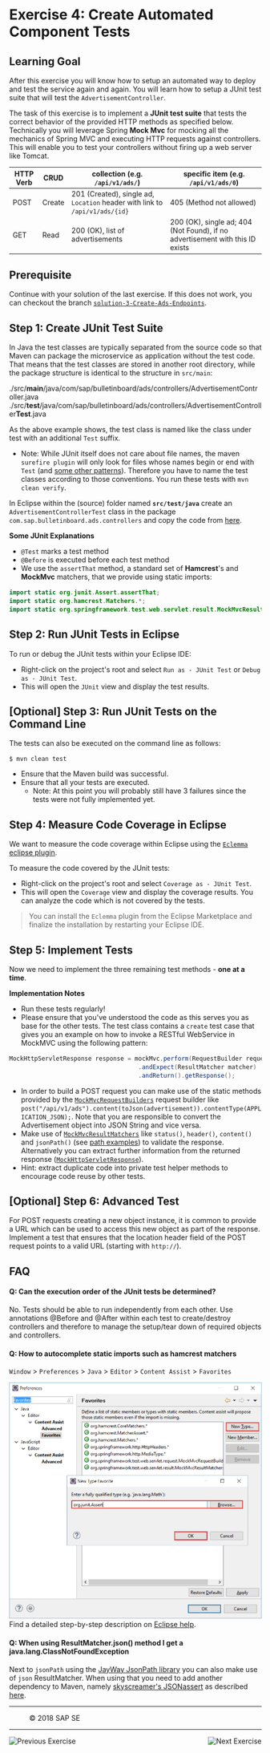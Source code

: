 Exercise 4: Create Automated Component Tests
==========================================

## Learning Goal
After this exercise you will know how to setup an automated way to deploy and test the service again and again. You will learn how to setup a JUnit test suite that will test the `AdvertisementController`.

The task of this exercise is to implement a **JUnit test suite** that tests the correct behavior of the provided HTTP methods as specified below. Technically you will leverage Spring **Mock Mvc** for mocking all the mechanics of Spring MVC and executing HTTP requests against controllers. This will enable you to test your controllers without firing up a web server like Tomcat.


| HTTP Verb |  CRUD      | collection (e.g. `/api/v1/ads/`)   | specific item (e.g. `/api/v1/ads/0`)|   
| ----------- | ---------- | -------------------------------------- | --------------------------------------- |
| POST        | Create     | 201 (Created), single ad, `Location` header with link to `/api/v1/ads/{id}` | 405 (Method not allowed) |
| GET         | Read       | 200 (OK), list of advertisements | 200 (OK), single ad; 404 (Not Found), if no advertisement with this ID exists |

## Prerequisite
Continue with your solution of the last exercise. If this does not work, you can checkout the branch [`solution-3-Create-Ads-Endpoints`](https://github.com/SAP/cloud-bulletinboard-ads/tree/solution-3-Create-Ads-Endpoints).

## Step 1: Create JUnit Test Suite
In Java the test classes are typically separated from the source code so that Maven can package the microservice as application without the test code. That means that the test classes are stored in another root directory, while the package structure is identical to the structure in `src/main`:

./src/**main**/java/com/sap/bulletinboard/ads/controllers/AdvertisementController.java
./src/**test**/java/com/sap/bulletinboard/ads/controllers/AdvertisementController**Test**.java

As the above example shows, the test class is named like the class under test with an additional `Test` suffix.
- Note: While JUnit itself does not care about file names, the maven `surefire plugin` will only look for files whose names begin or end with `Test` (and [some other patterns](http://maven.apache.org/surefire/maven-surefire-plugin/examples/inclusion-exclusion.html)). Therefore you have to name the test classes according to those conventions. You run these tests with `mvn clean verify`.


In Eclipse within the (source) folder named **`src/test/java`** create an `AdvertisementControllerTest` class in the package `com.sap.bulletinboard.ads.controllers` and copy the code from [here](https://github.com/SAP/cloud-bulletinboard-ads/blob/exercise-4-Create-ServiceTests/src/test/java/com/sap/bulletinboard/ads/controllers/AdvertisementControllerTest.java).


**Some JUnit Explanations**
- `@Test` marks a test method
- `@Before` is executed before each test method
- We use the `assertThat` method, a standard set of **Hamcrest**'s and **MockMvc** matchers, that we provide using static imports: 
```java
import static org.junit.Assert.assertThat;
import static org.hamcrest.Matchers.*;
import static org.springframework.test.web.servlet.result.MockMvcResultMatchers.*;
```

## Step 2: Run JUnit Tests in Eclipse

To run or debug the JUnit tests within your Eclipse IDE:
- Right-click on the project's root and select `Run as - JUnit Test` or `Debug as - JUnit Test`.
- This will open the `JUnit` view and display the test results.


## [Optional] Step 3: Run JUnit Tests on the Command Line

The tests can also be executed on the command line as follows:
```
$ mvn clean test
```
- Ensure that the Maven build was successful.
- Ensure that all your tests are executed.
  - Note: At this point you will probably still have 3 failures since the tests were not fully implemented yet.

## Step 4: Measure Code Coverage in Eclipse
We want to measure the code coverage within Eclipse using the [`Eclemma` eclipse plugin](https://marketplace.eclipse.org/content/eclemma-java-code-coverage).

To measure the code covered by the JUnit tests:
- Right-click on the project's root and select `Coverage as - JUnit Test`.
- This will open the `Coverage` view and display the coverage results. You can analyze the code which is not covered by the tests.

> You can install the `Eclemma` plugin from the Eclipse Marketplace and finalize the installation by restarting your Eclipse IDE. 

## Step 5: Implement Tests
Now we need to implement the three remaining test methods - **one at a time**.

**Implementation Notes**
- Run these tests regularly!
- Please ensure that you've understood the code as this serves you as base for the other tests. The test class contains a `create` test case that gives you an example on how to invoke a RESTful WebService in MockMVC using the following pattern:
```java
MockHttpServletResponse response = mockMvc.perform(RequestBuilder requestBuilder)
                                    .andExpect(ResultMatcher matcher)
                                    .andReturn().getResponse();
```
- In order to build a POST request you can make use of the static methods provided by the [`MockMvcRequestBuilders`](http://docs.spring.io/spring/docs/current/javadoc-api/org/springframework/test/web/servlet/request/MockMvcRequestBuilders.html) request builder like `post("/api/v1/ads").content(toJson(advertisement)).contentType(APPLICATION_JSON);`. Note that you are responsible to convert the Advertisement object into JSON String and vice versa.
- Make use of [`MockMvcResultMatchers`](http://docs.spring.io/spring/docs/current/javadoc-api/org/springframework/test/web/servlet/result/MockMvcResultMatchers.html) like `status()`, `header()`, `content()` and `jsonPath()` (see [path examples](https://github.com/json-path/JsonPath#path-examples)) to validate the response. Alternatively you can extract further information from the returned response ([`MockHttpServletResponse`](http://docs.spring.io/spring/docs/current/javadoc-api/org/springframework/mock/web/MockHttpServletResponse.html)).
- Hint: extract duplicate code into private test helper methods to encourage code reuse by other tests.

## [Optional] Step 6: Advanced Test
For POST requests creating a new object instance, it is common to provide a URL which can be used to access this new object as part of the response. Implement a test that ensures that the location header field of the POST request points to a valid URL (starting with `http://`).

## FAQ
#### Q: Can the execution order of the JUnit tests be determined?
No. Tests should be able to run independently from each other.
Use annotations @Before and @After within each test to create/destroy controllers and therefore to manage the setup/tear down of required objects and controllers.

#### Q: How to autocomplete static imports such as hamcrest matchers

`Window` > `Preferences` > `Java` > `Editor` > `Content Assist` > `Favorites`

![](/CreateMicroservice/images/EclipseContentAssistForStaticImports.png)
Find a detailed step-by-step description on [Eclipse help](http://help.eclipse.org/mars/index.jsp?topic=%252Forg.eclipse.jdt.doc.user%252Ftips%252Fjdt_tips.html).

#### Q: When using ResultMatcher.json() method I get a java.lang.ClassNotFoundException
Next to `jsonPath` using the [JayWay JsonPath library](https://github.com/json-path/JsonPath) you can also make use of `json` ResultMatcher. When using that you need to add another dependency to Maven, namely [skyscreamer's JSONassert](https://github.com/skyscreamer/JSONassert) as described [here](http://www.baeldung.com/jsonassert).

***

<dl>
  <dd>
  <div class="footer">&copy; 2018 SAP SE</div>
  </dd>
</dl>
<hr>
<a href="Exercise_3_CreateAdsEndpoints.md">
  <img align="left" alt="Previous Exercise">
</a>
<a href="Exercise_4_Part2_CreateAdditionalAdsEndpoints.md">
  <img align="right" alt="Next Exercise">
</a>

